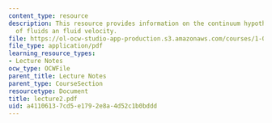 ```yaml
---
content_type: resource
description: This resource provides information on the continuum hypothesis, compressibility
  of fluids an fluid velocity.
file: https://ol-ocw-studio-app-production.s3.amazonaws.com/courses/1-060-engineering-mechanics-ii-spring-2006/a41106137cd5e1792e8a4d52c1b0bddd_lecture2.pdf
file_type: application/pdf
learning_resource_types:
- Lecture Notes
ocw_type: OCWFile
parent_title: Lecture Notes
parent_type: CourseSection
resourcetype: Document
title: lecture2.pdf
uid: a4110613-7cd5-e179-2e8a-4d52c1b0bddd
---
```

